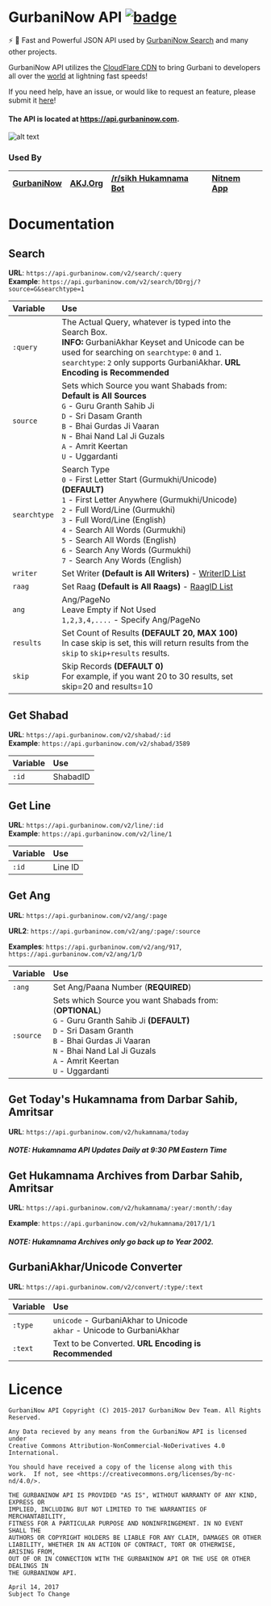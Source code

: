 # GurbaniNow API [![badge](https://img.shields.io/badge/Powered%20By-GurbaniNow-blue.svg)](https://github.com/GurbaniNow)

⚡️ 🙏 Fast and Powerful JSON API used by [GurbaniNow Search](https://gurbaninow.com) and many other projects.

GurbaniNow API utilizes the [CloudFlare CDN](https://www.cloudflare.com/cdn/) to bring Gurbani to developers all over the [world](https://www.cloudflare.com/network/) at lightning fast speeds!

If you need help, have an issue, or would like to request an feature, please submit it [here](https://github.com/GurbaniNow/gurbaninow-api/issues/new)!

#### The API is located at https://api.gurbaninow.com.

![alt text](https://i.imgur.com/3jmzSNa.jpg)

### Used By
[GurbaniNow](https://gurbaninow.com) | [AKJ.Org](https://akj.org/dailyhukam.php) | [/r/sikh Hukamnama Bot](https://www.reddit.com/user/Hukumnama_Bot) | [Nitnem App](https://play.google.com/store/apps/details?id=parwinder.singh.sikhism)
:--|:--|:--|:--

# Documentation

## Search

**URL**: `https://api.gurbaninow.com/v2/search/:query`  
**Example**: `https://api.gurbaninow.com/v2/search/DDrgj/?source=G&searchtype=1`


Variable|Use
:--|:--
`:query`    |The Actual Query, whatever is typed into the Search Box.<br> **INFO:** GurbaniAkhar Keyset and Unicode can be used for searching on `searchtype`: `0` and `1`. `searchtype`: `2` only supports GurbaniAkhar. **URL Encoding is Recommended**
`source`    | Sets which Source you want Shabads from:<br> **Default is All Sources**<br> `G` - Guru Granth Sahib Ji<br> `D` - Sri Dasam Granth<br> `B` - Bhai Gurdas Ji Vaaran<br> `N` - Bhai Nand Lal Ji Guzals<br> `A` - Amrit Keertan<br> `U` - Uggardanti
`searchtype`| Search Type<br> `0` - First Letter Start (Gurmukhi/Unicode) **(DEFAULT)**<br> `1` - First Letter Anywhere (Gurmukhi/Unicode)<br> `2` - Full Word/Line (Gurmukhi)<br> `3` - Full Word/Line (English)<br> `4` - Search All Words (Gurmukhi)<br> `5` - Search All Words (English)<br> `6` - Search Any Words (Gurmukhi)<br> `7` - Search Any Words (English)
`writer`    | Set Writer **(Default is All Writers)** - [WriterID List](https://github.com/GurbaniNow/gurbaninow-api/blob/master/WriterID.md)
`raag`      | Set Raag **(Default is All Raags)** - [RaagID List](https://github.com/GurbaniNow/gurbaninow-api/blob/master/RaagID.md)
`ang`       | Ang/PageNo<br>Leave Empty if Not Used<br> `1,2,3,4,....` - Specify Ang/PageNo
`results`| Set Count of Results **(DEFAULT 20, MAX 100)** <br /> In case skip is set, this will return results from the `skip` to `skip+results` results.
`skip`| Skip Records **(DEFAULT 0)** <br /> For example, if you want 20 to 30 results, set skip=20 and results=10

## Get Shabad

**URL**: `https://api.gurbaninow.com/v2/shabad/:id`  
**Example**: `https://api.gurbaninow.com/v2/shabad/3589`

Variable|Use
:--|:--
`:id`|ShabadID

## Get Line

**URL**: `https://api.gurbaninow.com/v2/line/:id`  
**Example**: `https://api.gurbaninow.com/v2/line/1`

Variable|Use
:--|:--
`:id`|Line ID  

## Get Ang

**URL**: `https://api.gurbaninow.com/v2/ang/:page` 

**URL2**: `https://api.gurbaninow.com/v2/ang/:page/:source`  

**Examples**: `https://api.gurbaninow.com/v2/ang/917`, `https://api.gurbaninow.com/v2/ang/1/D`   

Variable|Use 
:--|:--
`:ang`   | Set Ang/Paana Number (**REQUIRED**)
`:source`| Sets which Source you want Shabads from: (**OPTIONAL**) <br> `G` - Guru Granth Sahib Ji **(DEFAULT)**<br> `D` - Sri Dasam Granth<br> `B` - Bhai Gurdas Ji Vaaran<br> `N` - Bhai Nand Lal Ji Guzals<br> `A` - Amrit Keertan<br> `U` - Uggardanti

## Get Today's Hukamnama from Darbar Sahib, Amritsar

**URL**: `https://api.gurbaninow.com/v2/hukamnama/today`

##### NOTE: Hukamnama API Updates Daily at 9:30 PM Eastern Time

## Get Hukamnama Archives from Darbar Sahib, Amritsar

**URL**: `https://api.gurbaninow.com/v2/hukamnama/:year/:month/:day`

**Example**: `https://api.gurbaninow.com/v2/hukamnama/2017/1/1`

##### NOTE: Hukamnama Archives only go back up to Year 2002.

## GurbaniAkhar/Unicode Converter

**URL**: `https://api.gurbaninow.com/v2/convert/:type/:text`

Variable|Use
:--|:--
`:type`|`unicode` - GurbaniAkhar to Unicode<br> `akhar` - Unicode to GurbaniAkhar
`:text`|Text to be Converted. **URL Encoding is Recommended**


# Licence

```
GurbaniNow API Copyright (C) 2015-2017 GurbaniNow Dev Team. All Rights Reserved.

Any Data recieved by any means from the GurbaniNow API is licensed under  
Creative Commons Attribution-NonCommercial-NoDerivatives 4.0 International.

You should have received a copy of the license along with this  
work.  If not, see <https://creativecommons.org/licenses/by-nc-nd/4.0/>.

THE GURBANINOW API IS PROVIDED "AS IS", WITHOUT WARRANTY OF ANY KIND, EXPRESS OR  
IMPLIED, INCLUDING BUT NOT LIMITED TO THE WARRANTIES OF MERCHANTABILITY,  
FITNESS FOR A PARTICULAR PURPOSE AND NONINFRINGEMENT. IN NO EVENT SHALL THE  
AUTHORS OR COPYRIGHT HOLDERS BE LIABLE FOR ANY CLAIM, DAMAGES OR OTHER  
LIABILITY, WHETHER IN AN ACTION OF CONTRACT, TORT OR OTHERWISE, ARISING FROM,  
OUT OF OR IN CONNECTION WITH THE GURBANINOW API OR THE USE OR OTHER DEALINGS IN  
THE GURBANINOW API.

April 14, 2017
Subject To Change
```
